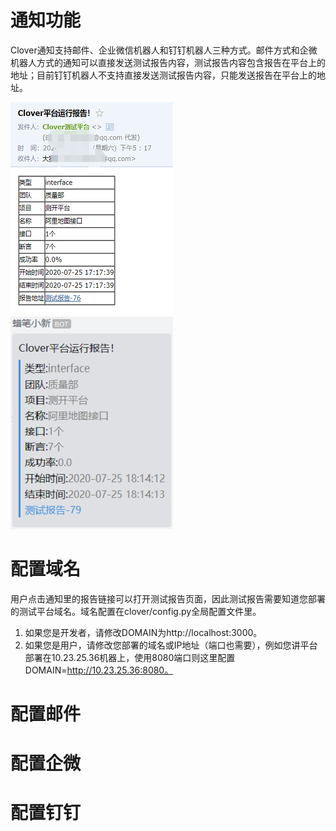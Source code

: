 # 通知功能
Clover通知支持邮件、企业微信机器人和钉钉机器人三种方式。邮件方式和企微机器人方式的通知可以直接发送测试报告内容，测试报告内容包含报告在平台上的地址；目前钉钉机器人不支持直接发送测试报告内容，只能发送报告在平台上的地址。  

![email](../images/mail-notify.png "邮件通知")
![wechat](../images/wechat-notify.png "微信通知")
# 配置域名
用户点击通知里的报告链接可以打开测试报告页面，因此测试报告需要知道您部署的测试平台域名。域名配置在clover/config.py全局配置文件里。  
1. 如果您是开发者，请修改DOMAIN为http://localhost:3000。  
2. 如果您是用户，请修改您部署的域名或IP地址（端口也需要），例如您讲平台部署在10.23.25.36机器上，使用8080端口则这里配置DOMAIN=http://10.23.25.36:8080。
# 配置邮件
# 配置企微
# 配置钉钉
